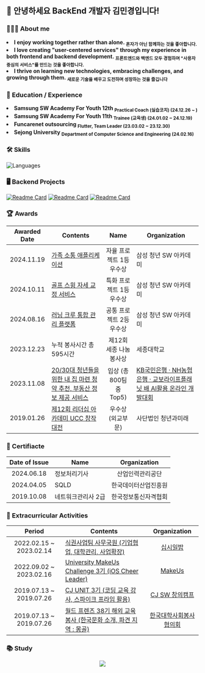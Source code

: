 ## 👋 안녕하세요 BackEnd 개발자 김민경입니다!

<h3>👩🏻‍💻 About me</h3>

<li><b> I enjoy working together rather than alone. <sub>혼자가 아닌 함께하는 것을 좋아합니다.</sub></b></li>
<li><b> I love creating "user-centered services" through my experience in both frontend and backend development. <sub>프론트엔드와 백엔드 모두 경험하며 "사용자 중심의 서비스"를 만드는 것을 좋아합니다.</sub></b></li>
<li><b> I thrive on learning new technologies, embracing challenges, and growing through them. <sub>새로운 기술을 배우고 도전하며 성장하는 것을 즐깁니다</sub></b></li>

<h3>🏫 Education / Experience</h3>

<li><b> Samsung SW Academy For Youth 12th <sub>Practical Coach (실습코치) (24.12.26 ~ )</sub></b></li>
<li><b> Samsung SW Academy For Youth 11th <sub>Trainee (교육생) (24.01.02 ~ 24.12.19)</sub></b></li>
<li><b> Funcarenet outsourcing <sub>Flutter, Team Leader (23.03.02 ~ 23.12.30)</sub></b></li>
<li><b> Sejong University <sub>Department of Computer Science and Engineering</sub> <sub>(24.02.16)</sub></b></li>

<h3>🛠️ Skills</h3>

![Languages](https://skillicons.dev/icons?i=c,java,kotlin,swift,spring,aws,docker,nginx,mysql,redis,postman,github,gitlab,jenkins)

<h3>🖥️ Backend Projects</h3>

[![Readme Card](https://github-readme-stats.vercel.app/api/pin/?username=LeeJonSaBae&repo=GoodShot)](https://github.com/LeeJonSaBae/GoodShot)
[![Readme Card](https://github-readme-stats.vercel.app/api/pin/?username=LuckyCoockie&repo=CrewIn)](https://github.com/LuckyCoockie/CrewIn)
[![Readme Card](https://github-readme-stats.vercel.app/api/pin/?username=SSAFY-D108-Familring&repo=Familring)](https://github.com/SSAFY-D108-Familring/Familring)

<h3>🏆 Awards </h3>

|Awarded Date|Contents|Name|Organization|
|:-:|---|:-:|---|
|2024.11.19|[가족 소통 애플리케이션](https://github.com/SSAFY-D108-Familring/Familring)|자율 프로젝트 1등 우수상|삼성 청년 SW 아카데미|
|2024.10.11|[골프 스윙 자세 교정 서비스](https://github.com/LeeJonSaBae/GoodShot)|특화 프로젝트 1등 우수상|삼성 청년 SW 아카데미|
|2024.08.16|[러닝 크루 통합 관리 플랫폼](https://github.com/LuckyCoockie/CrewIn)|공통 프로젝트 2등 우수상|삼성 청년 SW 아카데미|
|2023.12.23|누적 봉사시간 총 595시간|제12회 세종 나눔 봉사상|세종대학교|
|2023.11.08|[20/30대 청년들을 위한 내 집 마련 청약 추천, 부동산 정보 제공 서비스](https://github.com/Eunice991217/Hous-ing-iOS)|입상 (총 800팀 중 Top5)|[KB국민은행 · NH농협은행 · 교보라이프플래닛 배 AI활용 온라인 개발대회](https://www.synctree101.com/syncathon/main)|
|2019.01.26|[제12회 리더십 아카데미 UCC 창작대전](https://youtu.be/iVHXTtJQYf4?si=Wra1-e_5FJFcLuZX)|우수상 (외교부문)|사단법인 청년과미래|

<h3>📂 Certifiacte </h3>

|Date of Issue|Name|Organization|
|:-:|---|:-:|
|2024.06.18|정보처리기사|산업인력관리공단|
|2024.04.05|SQLD|한국데이터산업진흥원|
|2019.10.08|네트워크관리사 2급|한국정보통신자격협회|

<h3>📑 Extracurricular Activities</h3> 

|Period|Contents|Organization|
|:-:|---|:-:|
|2022.02.15 ~ 2023.02.14|[식권사업팀 사무국원 (기업협업, 대학관리, 사업확장)](https://glamorous-crocodile-f4c.notion.site/b0203a8952d648f2870611ca64129a6a?pvs=4)|[십시일밥](http://tenspoon.org/)|
|2022.09.02 ~ 2023.02.16|[University MakeUs Challenge 3기 (iOS Cheer Leader)](https://github.com/Eunice991217/UMC_3rd-iOS)|[MakeUs](https://www.makeus.in/umc)|
|2019.07.13 ~ 2019.07.26|[CJ UNIT 3기 (코딩 교육 강사, 스파이크 프라임 활용)](https://glamorous-crocodile-f4c.notion.site/CJ-UNIT-3-7c0e5df425bd413faa18268ecf69a293?pvs=4)|[CJ SW 창의캠프](https://www.cjolivenetworks.co.kr/sustainability/contribution/education_volunteers)|
|2019.07.13 ~ 2019.07.26|[월드 프렌즈 38기 해외 교육 봉사 (한국문화 소개, 파견 지역 : 몽골)](https://youtu.be/fX8BF7IT8Bw?si=UgE1rvYMnbb3grhx)|[한국대학사회봉사협의회](https://www.kucss.or.kr/)|

<h3>📚 Study</h3>

<center>
  <a href="https://solved.ac/profile/org9899"><img src="https://github-readme-solvedac-hyp3rflow.vercel.app/api/?handle=org9899"></a>
</center>


